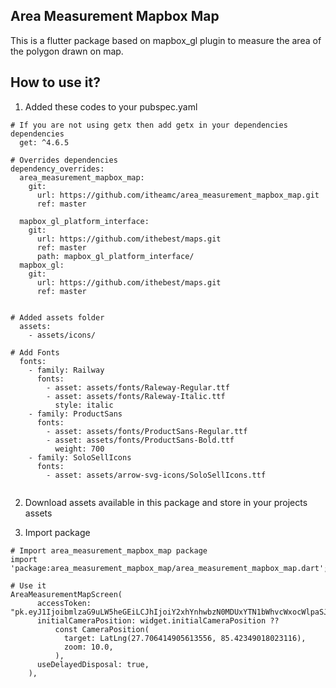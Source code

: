 ## Area Measurement Mapbox Map

This is a flutter package based on mapbox_gl plugin to measure the area of the polygon drawn on map.

## How to use it?

1. Added these codes to your pubspec.yaml

```
# If you are not using getx then add getx in your dependencies
dependencies
  get: ^4.6.5

# Overrides dependencies
dependency_overrides:
  area_measurement_mapbox_map:
    git:
      url: https://github.com/itheamc/area_measurement_mapbox_map.git
      ref: master

  mapbox_gl_platform_interface:
    git:
      url: https://github.com/ithebest/maps.git
      ref: master
      path: mapbox_gl_platform_interface/
  mapbox_gl:
    git:
      url: https://github.com/ithebest/maps.git
      ref: master


# Added assets folder
  assets:
    - assets/icons/
    
# Add Fonts
  fonts:
    - family: Railway
      fonts:
        - asset: assets/fonts/Raleway-Regular.ttf
        - asset: assets/fonts/Raleway-Italic.ttf
          style: italic
    - family: ProductSans
      fonts:
        - asset: assets/fonts/ProductSans-Regular.ttf
        - asset: assets/fonts/ProductSans-Bold.ttf
          weight: 700
    - family: SoloSellIcons
      fonts:
        - asset: assets/arrow-svg-icons/SoloSellIcons.ttf
        
```

2. Download assets available in this package and store in your projects assets

3. Import package
```
# Import area_measurement_mapbox_map package 
import 'package:area_measurement_mapbox_map/area_measurement_mapbox_map.dart';

# Use it
AreaMeasurementMapScreen(
      accessToken: "pk.eyJ1IjoibmlzaG9uLW5heGEiLCJhIjoiY2xhYnhwbzN0MDUxYTN1bWhvcWxocWlpaSJ9.0FarR4aPxb7F9BHP31msww",
      initialCameraPosition: widget.initialCameraPosition ??
          const CameraPosition(
            target: LatLng(27.706414905613556, 85.42349018023116),
            zoom: 10.0,
          ),
      useDelayedDisposal: true,
    ),
```

